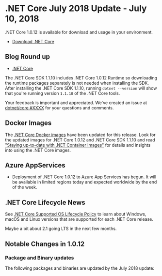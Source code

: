 # .NET Core July 2018 Update - July 10, 2018

.NET Core 1.0.12 is available for download and usage in your environment.

* [Download .NET Core](https://github.com/dotnet/core/blob/master/release-notes/download-archives/1.0.12-download.md)

## Blog Round up

* [.NET Core](https://blogs.msdn.microsoft.com/dotnet/)

The .NET Core SDK 1.1.10 includes .NET Core 1.0.12 Runtime so downloading the runtime packages separately is not needed when installing the SDK. After installing the .NET Core SDK 1.1.10, running `dotnet --version` will show that you're running version `1.1.10` of the .NET Core tools.

Your feedback is important and appreciated. We've created an issue at [dotnet/core #XXXX](https://github.com/dotnet/core/issues/XXXX) for your questions and comments.

## Docker Images

The [.NET Core Docker images](https://hub.docker.com/r/microsoft/dotnet/) have been updated for this release. Look for the updated images for .NET Core 1.0.12 and .NET Core SDK 1.1.10 and read ["Staying up-to-date with .NET Container Images"](https://blogs.msdn.microsoft.com/dotnet/2018/06/18/staying-up-to-date-with-net-container-images/) for details and insights into using the .NET Core images.

## Azure AppServices

* Deployment of .NET Core 1.0.12 to Azure App Services has begun. It will be available in limited regions today and expected worldwide by the end of the week.

## .NET Core Lifecycle News

See [.NET Core Supported OS Lifecycle Policy](https://github.com/dotnet/core/blob/master/os-lifecycle-policy.md) to learn about Windows, macOS and Linux versions that are supported for each .NET Core release.

Maybe a bit about 2.1 going LTS in the next few months. 

## Notable Changes in 1.0.12

### Package and Binary updates

The following packages and binaries are updated by the July 2018 update: